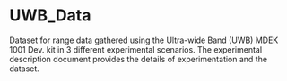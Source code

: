 # UWB_Data
Dataset for range data gathered using the Ultra-wide Band (UWB) MDEK 1001 Dev. kit in 3 different experimental scenarios. The experimental description document provides the details of experimentation and the dataset. 
